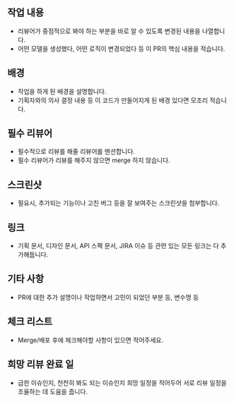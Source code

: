 ## 작업 내용 
- 리뷰어가 중점적으로 봐야 하는 부분을 바로 알 수 있도록 변경된 내용을 나열합니다.
- 어떤 모델을 생성했다, 어떤 로직이 변경되었다 등 이 PR의 핵심 내용을 적습니다.

## 배경
- 작업을 하게 된 배경을 설명합니다. 
- 기획자와의 의사 결정 내용 등 이 코드가 만들어지게 된 배경 있다면 모조리 적습니다.

## 필수 리뷰어
- 필수적으로 리뷰를 해줄 리뷰어를 멘션합니다.
- 필수 리뷰어가 리뷰를 해주지 않으면 merge 하지 않습니다.

## 스크린샷
- 필요시, 추가되는 기능이나 고친 버그 등을 잘 보여주는 스크린샷을 첨부합니다.

## 링크
- 기획 문서, 디자인 문서, API 스펙 문서, JIRA 이슈 등 관련 있는 모든 링크는 다 추가해둡니다.

## 기타 사항
- PR에 대한 추가 설명이나 작업하면서 고민이 되었던 부분 등, 변수명 등 

## 체크 리스트
- Merge/배포 후에 체크해야할 사항이 있으면 적어주세요. 

## 희망 리뷰 완료 일  
- 급한 이슈인지, 천천히 봐도 되는 이슈인지 희망 일정을 적어두어 서로 리뷰 일정을 조율하는 데 도움을 줍니다.
